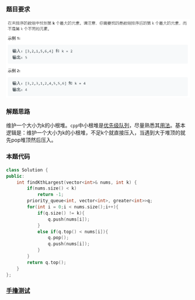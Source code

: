 ### 题目要求

![](./pic/215.png)

### 解题思路

维护一个大小为k的小根堆。`cpp`中小根堆是[优先级队列](https://blog.csdn.net/cainv89/article/details/51588920)，尽量熟悉其[用法](https://blog.csdn.net/weixin_36888577/article/details/79937886)。基本逻辑是：维护一个大小为k的小根堆，不足k个就直接压入，当遇到大于堆顶的就先pop堆顶然后压入。

### 本题代码

```c++
class Solution {
public:
    int findKthLargest(vector<int>& nums, int k) {
        if(nums.size() < k)
            return -1;
        priority_queue<int, vector<int>, greater<int>>q;
        for(int i = 0;i < nums.size();i++){
            if(q.size() != k){
                q.push(nums[i]);
            }
            else if(q.top() < nums[i]){
                q.pop();
                q.push(nums[i]);
            }
        }
        return q.top();
    }
};
```

### [手撸测试](https://leetcode-cn.com/problems/kth-largest-element-in-an-array/) 
